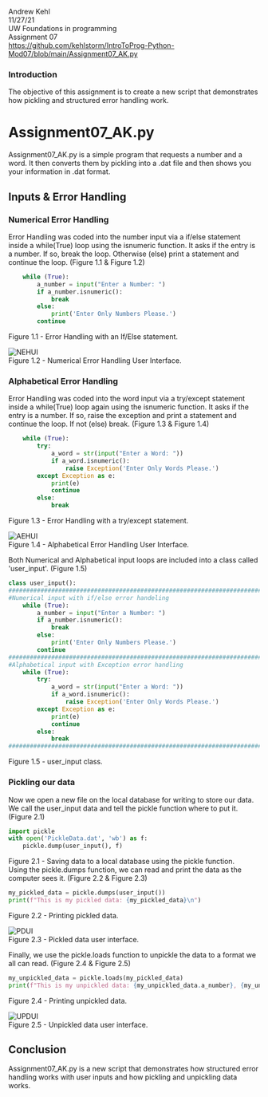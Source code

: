 Andrew Kehl  
11/27/21  
UW Foundations in programming  
Assignment 07  
https://github.com/kehlstorm/IntroToProg-Python-Mod07/blob/main/Assignment07_AK.py

### Introduction
The objective of this assignment is to create a new script that demonstrates how pickling and structured error handling work. 
 
# Assignment07_AK.py
Assignment07_AK.py is a simple program that requests a number and a word. It then converts them by pickling into a .dat file and then shows you your information in .dat format. 

## Inputs & Error Handling

### Numerical Error Handling
Error Handling was coded into the number input via a if/else statement inside a while(True) loop using the isnumeric function. It asks if the entry is a number. If so, break the loop. Otherwise (else) print a statement and continue the loop. (Figure 1.1 & Figure 1.2)
```python
    while (True):
        a_number = input("Enter a Number: ")
        if a_number.isnumeric():
            break
        else:
            print('Enter Only Numbers Please.')
        continue
```
Figure 1.1 - Error Handling with an If/Else statement.  
  
![NEHUI](https://github.com/kehlstorm/IntroToProg-Python-Mod07/blob/main/docs/Numerical%20Error%20Handling%20UI.jpg)  
Figure 1.2 - Numerical Error Handling User Interface.  

### Alphabetical Error Handling
Error Handling was coded into the word input via a try/except statement inside a while(True) loop again using the isnumeric function. It asks if the entry is a number. If so, raise the exception and print a statement and continue the loop. If not (else) break. (Figure 1.3 & Figure 1.4)
```python
    while (True):
        try:
            a_word = str(input("Enter a Word: "))
            if a_word.isnumeric():
                raise Exception('Enter Only Words Please.')
        except Exception as e:
            print(e)
            continue
        else:
            break
```  
Figure 1.3 - Error Handling with a try/except statement.  
  
![AEHUI](https://github.com/kehlstorm/IntroToProg-Python-Mod07/blob/main/docs/Alphabeticall%20Error%20Handling%20UI.jpg)  
Figure 1.4 - Alphabetical Error Handling User Interface.  

Both Numerical and Alphabetical input loops are included into a class called 'user_input'. (Figure 1.5)
```python
class user_input():
#################################################################################
#Numerical input with if/else error handeling
    while (True):
        a_number = input("Enter a Number: ")
        if a_number.isnumeric():
            break
        else:
            print('Enter Only Numbers Please.')
        continue
#################################################################################
#Alphabetical input with Exception error handling
    while (True):
        try:
            a_word = str(input("Enter a Word: "))
            if a_word.isnumeric():
                raise Exception('Enter Only Words Please.')
        except Exception as e:
            print(e)
            continue
        else:
            break
#################################################################################
```
Figure 1.5 - user_input class.  
### Pickling our data
Now we open a new file on the local database for writing to store our data. We call the user_input data and tell the pickle function where to put it.  (Figure 2.1)
```python
import pickle
with open('PickleData.dat', 'wb') as f:
    pickle.dump(user_input(), f)
``` 
Figure 2.1 - Saving data to a local database using the pickle function.  
Using the pickle.dumps function, we can read and print the data as the computer sees it. (Figure 2.2 & Figure 2.3)
```python
my_pickled_data = pickle.dumps(user_input())
print(f"This is my pickled data: {my_pickled_data}\n")
```
Figure 2.2 - Printing pickled data.  
  
![PDUI](https://github.com/kehlstorm/IntroToProg-Python-Mod07/blob/main/docs/Pickled%20Data%20UI.jpg)  
Figure 2.3 - Pickled data user interface.  
  
Finally, we use the pickle.loads function to unpickle the data to a format we all can read. (Figure 2.4 & Figure 2.5)
```python
my_unpickled_data = pickle.loads(my_pickled_data)
print(f"This is my unpickled data: {my_unpickled_data.a_number}, {my_unpickled_data.a_word}")
```
Figure 2.4 - Printing unpickled data.  
  
![UPDUI](https://github.com/kehlstorm/IntroToProg-Python-Mod07/blob/main/docs/Unpickled%20Data.jpg)  
Figure 2.5 - Unpickled data user interface.  
  
## Conclusion
Assignment07_AK.py is a new script that demonstrates how structured error handling works with user inputs and how pickling and unpickling data works. 
